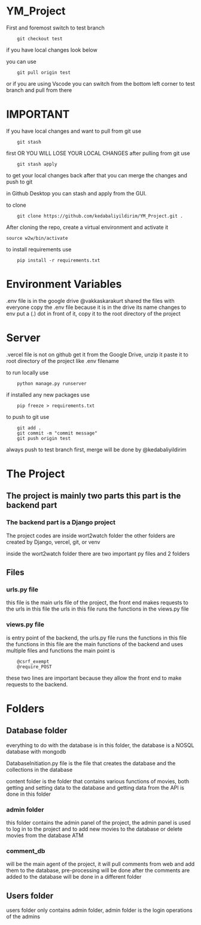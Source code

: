 # YM_Project

First and foremost switch to test branch

        git checkout test

if you have local changes look below

you can use

        git pull origin test

or if you are using Vscode you can switch from the bottom left corner to test branch and pull from there

# IMPORTANT

If you have local changes and want to pull from git use

        git stash

first OR YOU WILL LOSE YOUR LOCAL CHANGES
after pulling from git use

        git stash apply

to get your local changes back after that you can merge the changes and push to git

in Github Desktop you can stash and apply from the GUI.

to clone

        git clone https://github.com/kedabaliyildirim/YM_Project.git .

After cloning the repo, create a virtual environment and activate it

    source w2w/bin/activate

to install requirements
use

        pip install -r requirements.txt

# Environment Variables

.env file is in the google drive @vakkaskarakurt shared the files with everyone copy the .env file because it is in the drive its name changes to env put a (.) dot in front of it, copy it to the root directory of the project

# Server

.vercel file is not on github get it from the Google Drive, unzip it paste it to root directory of the project like .env filename

to run locally use

        python manage.py runserver

if installed any new packages use

        pip freeze > requirements.txt

to push to git use

        git add .
        git commit -m "commit message"
        git push origin test

always push to test branch first, merge will be done by @kedabaliyildirim

# The Project

## The project is mainly two parts this part is the backend part

### The backend part is a Django project

The project codes are inside wort2watch folder the other folders are created by Django, vercel, git, or venv

inside the wort2watch folder there are two important py files and 2 folders

## Files

### urls.py file

this file is the main urls file of the project, the front end makes requests to the urls in this file
the urls in this file runs the functions in the views.py file

### views.py file

is entry point of the backend, the urls.py file runs the functions in this file
the functions in this file are the main functions of the backend and uses multiple files and functions the main point is

        @csrf_exempt
        @require_POST

these two lines are important because they allow the front end to make requests to the backend.

# Folders

## Database folder

everything to do with the database is in this folder, the database is a NOSQL database with mongodb

DatabaseInitiation.py file is the file that creates the database and the collections in the database

content folder is the folder that contains various functions of movies, both getting and setting data to the database and getting data from the API is done in this folder

### admin folder

this folder contains the admin panel of the project, the admin panel is used to log in to the project and to add new movies to the database or delete movies from the database ATM

### comment_db

will be the main agent of the project, it will pull comments from web and add them to the database, pre-processing will be done after the comments are added to the database will be done in a different folder

## Users folder

users folder only contains admin folder, admin folder is the login operations of the admins
